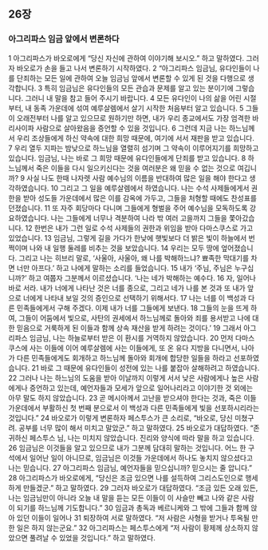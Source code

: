 ## 26장
### 아그리파스 임금 앞에서 변론하다
1 아그리파스가 바오로에게 “당신 자신에 관하여 이야기해 보시오.” 하고 말하였다. 그러자 바오로가 손을 들고 나서 변론하기 시작하였다.
2 “아그리파스 임금님, 유다인들이 나를 단죄하는 모든 일에 관하여 오늘 임금님 앞에서 변론할 수 있게 된 것을 다행으로 생각합니다.
3 특히 임금님은 유다인들의 모든 관습과 문제를 알고 있는 분이기에 그렇습니다. 그러니 내 말을 참고 들어 주시기 바랍니다.
4 모든 유다인이 나의 삶을 어린 시절부터, 내 동족 가운데에 섞여 예루살렘에서 살기 시작한 처음부터 알고 있습니다.
5 그들이 오래전부터 나를 알고 있으므로 원하기만 하면, 내가 우리 종교에서도 가장 엄격한 바리사이파 사람으로 살아왔음을 증언할 수 있을 것입니다.
6 그런데 지금 나는 하느님께서 우리 조상들에게 하신 약속에 대한 희망 때문에, 여기에 서서 재판을 받고 있습니다.
7 우리 열두 지파는 밤낮으로 하느님을 열렬히 섬기며 그 약속이 이루어지기를 희망하고 있습니다. 임금님, 나는 바로 그 희망 때문에 유다인들에게 단죄를 받고 있습니다.
8 하느님께서 죽은 이들을 다시 일으키신다는 것을 여러분은 왜 믿을 수 없는 것으로 여깁니까?
9 사실 나도 한때 나자렛 사람 예수님의 이름을 반대하여 많은 일을 해야 한다고 생각하였습니다.
10 그리고 그 일을 예루살렘에서 하였습니다. 나는 수석 사제들에게서 권한을 받아 성도들 가운데에서 많은 이를 감옥에 가두고, 그들을 처형할 때에도 찬성표를 던졌습니다.
11 또 자주 회당마다 다니며 그들에게 형벌을 주어 예수님을 모독하도록 강요하였습니다. 나는 그들에게 너무나 격분하여 나라 밖 여러 고을까지 그들을 쫓아갔습니다.
12 한번은 내가 그런 일로 수석 사제들의 권한과 위임을 받아 다마스쿠스로 가고 있었습니다.
13 임금님, 그렇게 길을 가다가 한낮에 햇빛보다 더 밝은 빛이 하늘에서 번쩍이며 나와 내 일행 둘레를 비추는 것을 보았습니다.
14 우리는 모두 땅에 엎어졌습니다. 그리고 나는 히브리 말로, ‘사울아, 사울아, 왜 나를 박해하느냐? 뾰족한 막대기를 차면 너만 아프다.’ 하고 나에게 말하는 소리를 들었습니다.
15 내가 ‘주님, 주님은 누구십니까?’ 하고 여쭙자 그분께서 이르셨습니다. ‘나는 네가 박해하는 예수다.
16 자, 일어나 바로 서라. 내가 너에게 나타난 것은 너를 종으로, 그리고 네가 나를 본 것과 또 내가 앞으로 너에게 나타내 보일 것의 증인으로 선택하기 위해서다.
17 나는 너를 이 백성과 다른 민족들에게서 구해 주겠다. 이제 내가 너를 그들에게 보낸다.
18 그들의 눈을 뜨게 하여, 그들이 어둠에서 빛으로, 사탄의 권세에서 하느님께로 돌아와 죄를 용서받고 나에 대한 믿음으로 거룩하게 된 이들과 함께 상속 재산을 받게 하려는 것이다.’
19 그래서 아그리파스 임금님, 나는 하늘로부터 받은 이 환시를 거역하지 않았습니다.
20 먼저 다마스쿠스에 사는 이들에 이어 예루살렘에 사는 이들에게, 또 온 유다 지방을 다니면서, 나아가 다른 민족들에게도 회개하고 하느님께 돌아와 회개에 합당한 일들을 하라고 선포하였습니다.
21 바로 그 때문에 유다인들이 성전에 있는 나를 붙잡아 살해하려고 하였습니다.
22 그러나 나는 하느님의 도움을 받아 이날까지 이렇게 서서 낮은 사람에게나 높은 사람에게나 증언하고 있는데, 예언자들과 모세가 앞으로 일어나리라고 이야기한 것 외에는 아무 말도 하지 않았습니다.
23 곧 메시아께서 고난을 받으셔야 한다는 것과, 죽은 이들 가운데에서 부활하신 첫 번째 분으로서 이 백성과 다른 민족들에게 빛을 선포하시리라는 것입니다.”
24 바오로가 이렇게 변론하자 페스투스가 큰 소리로, “바오로, 당신 미쳤구려. 공부를 너무 많이 해서 미치고 말았군.” 하고 말하였다.
25 바오로가 대답하였다. “존귀하신 페스투스 님, 나는 미치지 않았습니다. 진리와 양식에 따라 말을 하고 있습니다.
26 임금님은 이것들을 알고 있으므로 내가 그분께 담대히 말하는 것입니다. 어느 한 구석에서 일어난 일이 아니므로, 임금님은 이것들 가운데에서 하나도 놓치지 않으셨다고 나는 믿습니다.
27 아그리파스 임금님, 예언자들을 믿으십니까? 믿으시는 줄 압니다.”
28 아그리파스가 바오로에게, “당신은 조금 있으면 나를 설득하여 그리스도인으로 행세하게 만들겠군.” 하고 말하였다.
29 그러자 바오로가 대답하였다. “조금 있든 오래 있든, 나는 임금님만이 아니라 오늘 내 말을 듣는 모든 이들이 이 사슬만 빼고 나와 같은 사람이 되기를 하느님께 기도합니다.”
30 임금과 총독과 베르니케와 그 밖에 그들과 함께 앉아 있던 이들이 일어나
31 퇴장하여 서로 말하였다. “저 사람은 사형을 받거나 투옥될 만한 일은 하지 않는군요.”
32 아그리파스는 페스투스에게 “저 사람이 황제께 상소하지 않았으면 풀려날 수 있었을 것입니다.” 하고 말하였다.
